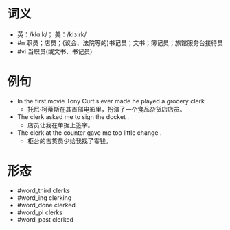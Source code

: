 # 词义
- 英：/klɑːk/； 美：/klɜːrk/
- #n 职员；店员；(议会、法院等的)书记员；文书；簿记员；旅馆服务台接待员
- #vi 当职员(或文书、书记员)
# 例句
- In the first movie Tony Curtis ever made he played a grocery clerk .
	- 托尼·柯蒂斯在其首部电影里，扮演了一个食品杂货店店员。
- The clerk asked me to sign the docket .
	- 店员让我在单据上签字。
- The clerk at the counter gave me too little change .
	- 柜台的售货员少给我找了零钱。
# 形态
- #word_third clerks
- #word_ing clerking
- #word_done clerked
- #word_pl clerks
- #word_past clerked
